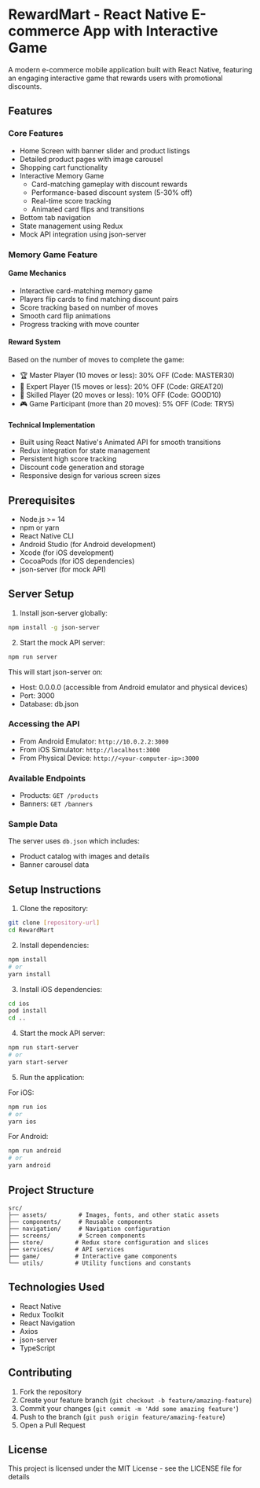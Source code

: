 # RewardMart - React Native E-commerce App with Interactive Game

A modern e-commerce mobile application built with React Native, featuring an engaging interactive game that rewards users with promotional discounts.

## Features

### Core Features

- Home Screen with banner slider and product listings
- Detailed product pages with image carousel
- Shopping cart functionality
- Interactive Memory Game
  - Card-matching gameplay with discount rewards
  - Performance-based discount system (5-30% off)
  - Real-time score tracking
  - Animated card flips and transitions
- Bottom tab navigation
- State management using Redux
- Mock API integration using json-server

### Memory Game Feature

#### Game Mechanics
- Interactive card-matching memory game
- Players flip cards to find matching discount pairs
- Score tracking based on number of moves
- Smooth card flip animations
- Progress tracking with move counter

#### Reward System
Based on the number of moves to complete the game:
- 🏆 Master Player (10 moves or less): 30% OFF (Code: MASTER30)
- 🥈 Expert Player (15 moves or less): 20% OFF (Code: GREAT20)
- 🥉 Skilled Player (20 moves or less): 10% OFF (Code: GOOD10)
- 🎮 Game Participant (more than 20 moves): 5% OFF (Code: TRY5)

#### Technical Implementation
- Built using React Native's Animated API for smooth transitions
- Redux integration for state management
- Persistent high score tracking
- Discount code generation and storage
- Responsive design for various screen sizes

## Prerequisites

- Node.js >= 14
- npm or yarn
- React Native CLI
- Android Studio (for Android development)
- Xcode (for iOS development)
- CocoaPods (for iOS dependencies)
- json-server (for mock API)

## Server Setup

1. Install json-server globally:
```bash
npm install -g json-server
```

2. Start the mock API server:
```bash
npm run server
```

This will start json-server on:
- Host: 0.0.0.0 (accessible from Android emulator and physical devices)
- Port: 3000
- Database: db.json

### Accessing the API

- From Android Emulator: `http://10.0.2.2:3000`
- From iOS Simulator: `http://localhost:3000`
- From Physical Device: `http://<your-computer-ip>:3000`

### Available Endpoints

- Products: `GET /products`
- Banners: `GET /banners`

### Sample Data

The server uses `db.json` which includes:
- Product catalog with images and details
- Banner carousel data

## Setup Instructions

1. Clone the repository:

```bash
git clone [repository-url]
cd RewardMart
```

2. Install dependencies:

```bash
npm install
# or
yarn install
```

3. Install iOS dependencies:

```bash
cd ios
pod install
cd ..
```

4. Start the mock API server:

```bash
npm run start-server
# or
yarn start-server
```

5. Run the application:

For iOS:

```bash
npm run ios
# or
yarn ios
```

For Android:

```bash
npm run android
# or
yarn android
```

## Project Structure

```
src/
├── assets/         # Images, fonts, and other static assets
├── components/     # Reusable components
├── navigation/     # Navigation configuration
├── screens/        # Screen components
├── store/         # Redux store configuration and slices
├── services/      # API services
├── game/          # Interactive game components
└── utils/         # Utility functions and constants
```

## Technologies Used

- React Native
- Redux Toolkit
- React Navigation
- Axios
- json-server
- TypeScript

## Contributing

1. Fork the repository
2. Create your feature branch (`git checkout -b feature/amazing-feature`)
3. Commit your changes (`git commit -m 'Add some amazing feature'`)
4. Push to the branch (`git push origin feature/amazing-feature`)
5. Open a Pull Request

## License

This project is licensed under the MIT License - see the LICENSE file for details
